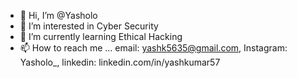 - 👋 Hi, I’m @Yasholo
- 👀 I’m interested in Cyber Security
- 🌱 I’m currently learning Ethical Hacking
- 📫 How to reach me ... email: yashk5635@gmail.com, Instagram: Yasholo_, linkedin: linkedin.com/in/yashkumar57

<!---
Yasholo/Yasholo is a ✨ special ✨ repository because its `README.md` (this file) appears on your GitHub profile.
You can click the Preview link to take a look at your changes.
--->
